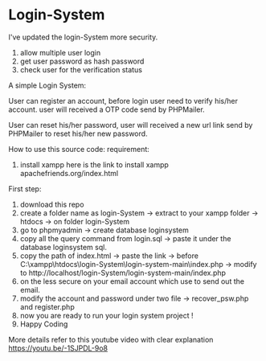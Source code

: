 # Login-System 

I've updated the login-System more security.
1) allow multiple user login
2) get user password as hash password
3) check user for the verification status


A simple Login System:

User can register an account, before login user need to verify his/her account. user will received a OTP code send by PHPMailer.

User can reset his/her password, user will received a new url link send by PHPMailer to reset his/her new password.

How to use this source code:
requirement:
1) install xampp
here is the link to install xampp
apachefriends.org/index.html

First step:
1) download this repo 
2) create a folder name as login-System -> extract to your xampp folder -> htdocs -> on folder login-System
3) go to phpmyadmin -> create database loginsystem
4) copy all the query command from login.sql -> paste it under the database loginsystem sql.
5) copy the path of index.html -> paste the link -> before C:\xampp\htdocs\login-System\login-system-main\index.php -> modify to http://localhost/login-System/login-system-main/index.php
6) on the less secure on your email account which use to send out the email.
7) modify the account and password under two file -> recover_psw.php and register.php
8) now you are ready to run your login system project !
9) Happy Coding

More details refer to this youtube video with clear explanation
https://youtu.be/-1SJPDL-9o8
